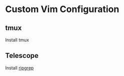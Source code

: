 # Custom Vim Configuration

## tmux

Install tmux

## Telescope

Install [ripgrep](https://github.com/BurntSushi/ripgrep)


